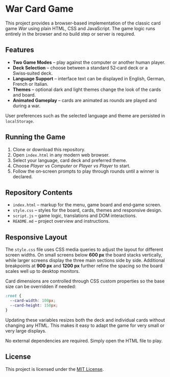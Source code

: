 # War Card Game

This project provides a browser-based implementation of the classic card game *War* using plain HTML, CSS and JavaScript. The game logic runs entirely in the browser and no build step or server is required.

## Features

- **Two Game Modes** – play against the computer or another human player.
- **Deck Selection** – choose between a standard 52‑card deck or a Swiss‑suited deck.
- **Language Support** – interface text can be displayed in English, German, French or Italian.
- **Themes** – optional dark and light themes change the look of the cards and board.
- **Animated Gameplay** – cards are animated as rounds are played and during a war.

User preferences such as the selected language and theme are persisted in `localStorage`.

## Running the Game

1. Clone or download this repository.
2. Open `index.html` in any modern web browser.
3. Select your language, card deck and preferred theme.
4. Choose *Player vs Computer* or *Player vs Player* to start.
5. Follow the on‑screen prompts to play through rounds until a winner is declared.

## Repository Contents

- `index.html` – markup for the menu, game board and end‑game screen.
- `style.css` – styles for the board, cards, themes and responsive design.
- `script.js` – game logic, translations and DOM interactions.
- `README.md` – project overview and instructions.

## Responsive Layout

The `style.css` file uses CSS media queries to adjust the layout for different
screen widths. On small screens below **600&nbsp;px** the board stacks
vertically, while larger screens display the three main sections side by side.
Additional breakpoints at **900&nbsp;px** and **1200&nbsp;px** further refine the
spacing so the board scales well up to desktop monitors.

Card dimensions are controlled through CSS custom properties so the base size can
be overridden if needed:

```css
:root {
  --card-width: 100px;
  --card-height: 150px;
}
```

Updating these variables resizes both the deck and individual cards without
changing any HTML. This makes it easy to adapt the game for very small or very
large displays.

No external dependencies are required. Simply open the HTML file to play.

## License

This project is licensed under the [MIT License](LICENSE).
